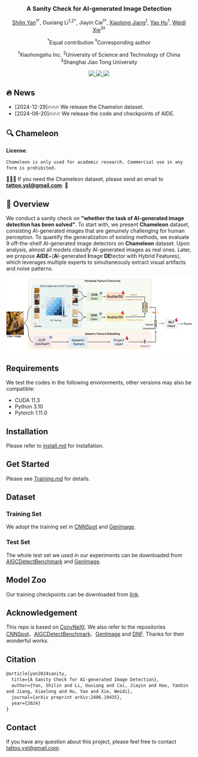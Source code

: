 <div align="center">
<br>
<h3>A Sanity Check for AI-generated Image Detection</h3>

[Shilin Yan](https://scholar.google.com/citations?user=2VhjOykAAAAJ&hl=zh-CN&oi=ao)<sup>1†</sup>, Ouxiang Li<sup>1,2†</sup>, Jiayin Cai<sup>1†</sup>, [Xiaolong Jiang](https://scholar.google.com/citations?user=G0Ow8j8AAAAJ&hl=en&oi=ao)<sup>1</sup>, [Yao Hu](https://scholar.google.com/citations?user=LIu7k7wAAAAJ&hl=en)<sup>1</sup>, [Weidi Xie](https://scholar.google.com/citations?user=Vtrqj4gAAAAJ&hl=en)<sup>3‡</sup>

<div class="is-size-6 publication-authors">
  <p class="footnote">
    <span class="footnote-symbol"><sup>†</sup></span>Equal contribution
    <span class="footnote-symbol"><sup>‡</sup></span>Corresponding author
  </p>
</div>

<sup>1</sup>Xiaohongshu Inc. <sup>2</sup>University of Science and Technology of China <sup>3</sup>Shanghai Jiao Tong University


<p align="center">
  <a href='https://shilinyan99.github.io/AIDE'>
    <img src='https://img.shields.io/badge/Project-Page-pink?style=flat&logo=Google%20chrome&logoColor=pink'>
  </a>
  <a href='https://arxiv.org/pdf/2406.19435'>
    <img src='https://img.shields.io/badge/Arxiv-2406.19435-A42C25?style=flat&logo=arXiv&logoColor=A42C25'>
  </a>
  <a href='https://arxiv.org/pdf/2406.19435'>
    <img src='https://img.shields.io/badge/Paper-PDF-yellow?style=flat&logo=arXiv&logoColor=yellow'>
  </a>
</p>
</div>


<!-- <div align="center">
<h1>
<b>
A Sanity Check for AI-generated Image Detection
</b>
</h1>
</div> -->
## 🔥 News
* [2024-12-29]🔥🔥🔥 We release the Chamelon dataset.
* [2024-06-20]🔥🔥🔥 We release the code and checkpoints of AIDE.


## 🔍 Chameleon 

**License**:
```
Chameleon is only used for academic research. Commercial use in any form is prohibited.
```

🌟🌟🌟 If you need the Chameleon dataset, please send an email to **tattoo.ysl@gmail.com**. 🌟


## 👀 Overview

We conduct a sanity check on **"whether the task of AI-generated image detection has been solved"**. To start with, we present **Chameleon** dataset, consisting AI-generated images that are genuinely challenging for human perception. To quantify the generalization of existing methods, we evaluate 9 off-the-shelf AI-generated image detectors on **Chameleon** dataset. Upon analysis, almost all models classify AI-generated images as real ones. Later, we propose **AIDE**~(**A**I-generated **I**mage **DE**tector with Hybrid Features), which leverages multiple experts to simultaneously extract visual artifacts and noise patterns. 

<p align="center"><img src="docs/network.png" width="800"/></p>




## Requirements

We test the codes in the following environments, other versions may also be compatible:

- CUDA 11.3
- Python 3.10
- Pytorch 1.11.0


## Installation

Please refer to [install.md](docs/install.md) for installation.

## Get Started

Please see [Training.md](docs/Training.md) for details.


## Dataset

### Training Set
We adopt the training set in [CNNSpot](https://github.com/peterwang512/CNNDetection) and [GenImage](https://github.com/Andrew-Zhu/GenImage).

### Test Set
The whole test set we used in our experiments can be downloaded from [AIGCDetectBenchmark](https://github.com/Ekko-zn/AIGCDetectBenchmark?tab=readme-ov-file) and [GenImage](https://github.com/Andrew-Zhu/GenImage).


## Model Zoo

Our training checkpoints can be downloaded from [link](https://drive.google.com/drive/folders/1qvUz0MgrVwG1B1ntkUVcRuYY0864jqcy?usp=sharing).

## Acknowledgement

This repo is based on [ConvNeXt](https://github.com/facebookresearch/ConvNeXt-V2). We also refer to the repositories [CNNSpot](https://github.com/peterwang512/CNNDetection)、[AIGCDetectBenchmark](https://github.com/Ekko-zn/AIGCDetectBenchmark?tab=readme-ov-file)、[GenImage](https://github.com/Andrew-Zhu/GenImage) and [DNF](https://github.com/YichiCS/DNF). Thanks for their wonderful works.

## Citation

```
@article{yan2024sanity,
  title={A Sanity Check for AI-generated Image Detection},
  author={Yan, Shilin and Li, Ouxiang and Cai, Jiayin and Hao, Yanbin and Jiang, Xiaolong and Hu, Yao and Xie, Weidi},
  journal={arXiv preprint arXiv:2406.19435},
  year={2024}
}
```

## Contact
If you have any question about this project, please feel free to contact tattoo.ysl@gmail.com.
